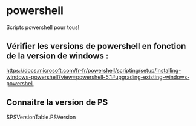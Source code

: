 # powershell
Scripts powershell pour tous!

## Vérifier les versions de powershell en fonction de la version de windows :

https://docs.microsoft.com/fr-fr/powershell/scripting/setup/installing-windows-powershell?view=powershell-5.1#upgrading-existing-windows-powershell

## Connaitre la version de PS

$PSVersionTable.PSVersion
